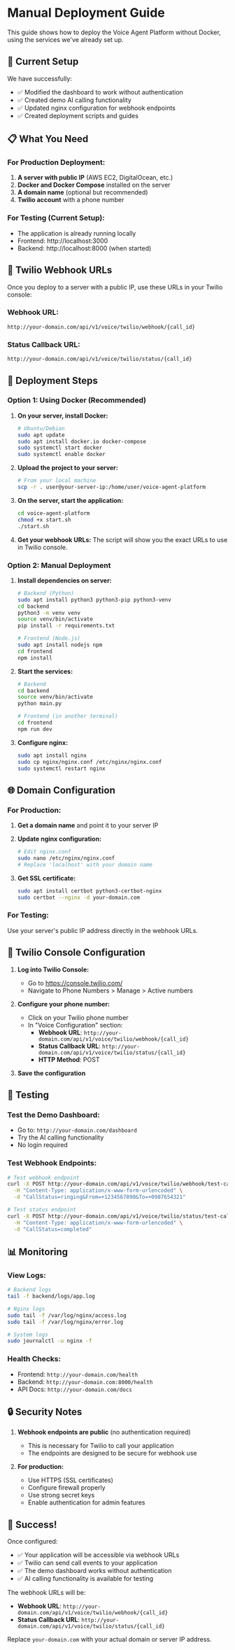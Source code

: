 # Manual Deployment Guide

This guide shows how to deploy the Voice Agent Platform without Docker, using the services we've already set up.

## 🚀 Current Setup

We have successfully:
- ✅ Modified the dashboard to work without authentication
- ✅ Created demo AI calling functionality
- ✅ Updated nginx configuration for webhook endpoints
- ✅ Created deployment scripts and guides

## 📋 What You Need

### For Production Deployment:
1. **A server with public IP** (AWS EC2, DigitalOcean, etc.)
2. **Docker and Docker Compose** installed on the server
3. **A domain name** (optional but recommended)
4. **Twilio account** with a phone number

### For Testing (Current Setup):
- The application is already running locally
- Frontend: http://localhost:3000
- Backend: http://localhost:8000 (when started)

## 🔗 Twilio Webhook URLs

Once you deploy to a server with a public IP, use these URLs in your Twilio console:

### Webhook URL:
```
http://your-domain.com/api/v1/voice/twilio/webhook/{call_id}
```

### Status Callback URL:
```
http://your-domain.com/api/v1/voice/twilio/status/{call_id}
```

## 🚀 Deployment Steps

### Option 1: Using Docker (Recommended)

1. **On your server, install Docker:**
   ```bash
   # Ubuntu/Debian
   sudo apt update
   sudo apt install docker.io docker-compose
   sudo systemctl start docker
   sudo systemctl enable docker
   ```

2. **Upload the project to your server:**
   ```bash
   # From your local machine
   scp -r . user@your-server-ip:/home/user/voice-agent-platform
   ```

3. **On the server, start the application:**
   ```bash
   cd voice-agent-platform
   chmod +x start.sh
   ./start.sh
   ```

4. **Get your webhook URLs:**
   The script will show you the exact URLs to use in Twilio console.

### Option 2: Manual Deployment

1. **Install dependencies on server:**
   ```bash
   # Backend (Python)
   sudo apt install python3 python3-pip python3-venv
   cd backend
   python3 -m venv venv
   source venv/bin/activate
   pip install -r requirements.txt
   
   # Frontend (Node.js)
   sudo apt install nodejs npm
   cd frontend
   npm install
   ```

2. **Start the services:**
   ```bash
   # Backend
   cd backend
   source venv/bin/activate
   python main.py
   
   # Frontend (in another terminal)
   cd frontend
   npm run dev
   ```

3. **Configure nginx:**
   ```bash
   sudo apt install nginx
   sudo cp nginx/nginx.conf /etc/nginx/nginx.conf
   sudo systemctl restart nginx
   ```

## 🌐 Domain Configuration

### For Production:

1. **Get a domain name** and point it to your server IP
2. **Update nginx configuration:**
   ```bash
   # Edit nginx.conf
   sudo nano /etc/nginx/nginx.conf
   # Replace 'localhost' with your domain name
   ```

3. **Get SSL certificate:**
   ```bash
   sudo apt install certbot python3-certbot-nginx
   sudo certbot --nginx -d your-domain.com
   ```

### For Testing:
Use your server's public IP address directly in the webhook URLs.

## 🔧 Twilio Console Configuration

1. **Log into Twilio Console:**
   - Go to https://console.twilio.com/
   - Navigate to Phone Numbers > Manage > Active numbers

2. **Configure your phone number:**
   - Click on your Twilio phone number
   - In "Voice Configuration" section:
     - **Webhook URL**: `http://your-domain.com/api/v1/voice/twilio/webhook/{call_id}`
     - **Status Callback URL**: `http://your-domain.com/api/v1/voice/twilio/status/{call_id}`
     - **HTTP Method**: POST

3. **Save the configuration**

## 🧪 Testing

### Test the Demo Dashboard:
- Go to: `http://your-domain.com/dashboard`
- Try the AI calling functionality
- No login required

### Test Webhook Endpoints:
```bash
# Test webhook endpoint
curl -X POST http://your-domain.com/api/v1/voice/twilio/webhook/test-call-id \
  -H "Content-Type: application/x-www-form-urlencoded" \
  -d "CallStatus=ringing&From=+1234567890&To=+0987654321"

# Test status endpoint
curl -X POST http://your-domain.com/api/v1/voice/twilio/status/test-call-id \
  -H "Content-Type: application/x-www-form-urlencoded" \
  -d "CallStatus=completed"
```

## 📊 Monitoring

### View Logs:
```bash
# Backend logs
tail -f backend/logs/app.log

# Nginx logs
sudo tail -f /var/log/nginx/access.log
sudo tail -f /var/log/nginx/error.log

# System logs
sudo journalctl -u nginx -f
```

### Health Checks:
- Frontend: `http://your-domain.com/health`
- Backend: `http://your-domain.com:8000/health`
- API Docs: `http://your-domain.com/docs`

## 🔒 Security Notes

1. **Webhook endpoints are public** (no authentication required)
   - This is necessary for Twilio to call your application
   - The endpoints are designed to be secure for webhook use

2. **For production:**
   - Use HTTPS (SSL certificates)
   - Configure firewall properly
   - Use strong secret keys
   - Enable authentication for admin features

## 🎉 Success!

Once configured:
- ✅ Your application will be accessible via webhook URLs
- ✅ Twilio can send call events to your application
- ✅ The demo dashboard works without authentication
- ✅ AI calling functionality is available for testing

The webhook URLs will be:
- **Webhook URL**: `http://your-domain.com/api/v1/voice/twilio/webhook/{call_id}`
- **Status Callback URL**: `http://your-domain.com/api/v1/voice/twilio/status/{call_id}`

Replace `your-domain.com` with your actual domain or server IP address.